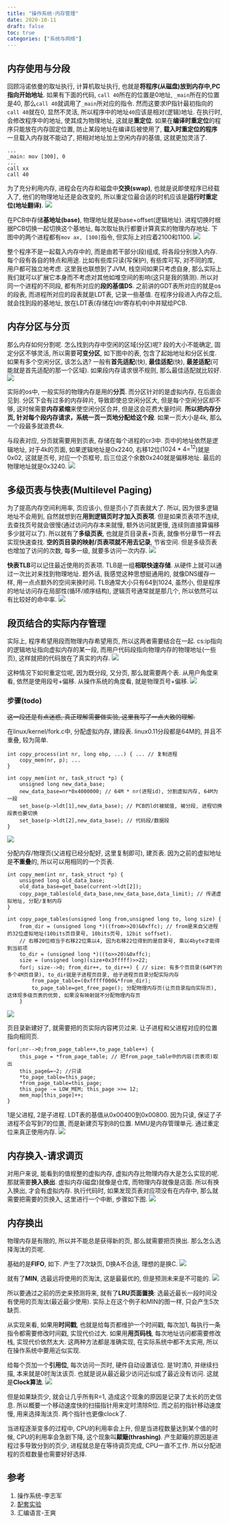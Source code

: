 ```yaml
---
title: "操作系统-内存管理"
date: 2020-10-11
draft: false
toc: true
categories: ["系统与网络"]
---
```


## 内存使用与分段
回顾冯诺依曼的取址执行, 计算机取址执行, 也就是**将程序(从磁盘)放到内存中,PC指向开始地址**. 如果有下面的代码, ``call 40``所在的位置是0地址, ``_main``所在的位置是40, 那么``call 40``就调用了``_main``所对应的指令. 然而这要求IP指针最初指向的``call 40``就在0, 显然不灵活, 所以程序中的地址``40``应该是相对(逻辑)地址. 在执行时, 会修改程序中的地址, 使其成为物理地址, 这就是**重定位**. 如果在**编译时重定位**的程序只能放在内存固定位置, 防止某段地址在编译后被使用了, **载入时重定位的程序**一旦载入内存就不能动了, 把相对地址加上空闲内存的基值, 这就更加灵活了.
```
...
_main: mov [300], 0
...
call xx
call 40
```

为了充分利用内存, 进程会在内存和磁盘中**交换(swap)**, 也就是说即使程序已经载入了, 他们的物理地址还是会改变的, 所以重定位最合适的时机应该是**运行时重定位(地址翻译)**. 
![](/23_1.png)

在PCB中存储**基地址(base)**, 物理地址就是base+offset(逻辑地址). 进程切换时根据PCB切换一起切换这个基地址, 每次取址执行都要计算真实的物理内存地址. 下图中的两个进程都有``mov ax, [100]``指令, 但实际上对应着2100和1100.
![](/23_2.png)

整个程序不是一起载入内存中的, 而是由若干部分(段)组成, 将各段分别放入内存. 每个段有各自的特点和用途. 比如有些库只读(写保护), 有些库可写, 对不同的库, 用户都可独立地考虑. 这里我也联想到了JVM, 栈空间如果只考虑自身, 那么实际上我们就可以扩展它本身而不考虑对其他如堆空间的影响(这只是我的猜测). 所以对同一个进程的不同段, 都有所对应的**段的基值DS**. 之前讲的GDT表所对应的就是os的段表, 而进程所对应的段表就是LDT表, 记录一些基值. 在程序分段进入内存之后, 就会找到段的基地址, 放在LDT表(存储在ldtr寄存机中)中并赋给PCB.

## 内存分区与分页
那么内存如何分割呢. 怎么找到内存中空闲的区域(分区)呢? 段的大小不能确定, 固定分区不够灵活, 所以需要**可变分区**, 如下图中的表, 包含了起始地址和分区长度. 如果有多个空闲分区, 该怎么选? 一般有**首先适配**(快), **最佳适配**(快), **最差适配**(可能就是首先适配的那一个区域). 如果段内存请求很不规则, 那么最佳适配就比较好.
![](/23_3.png)

实际的os中, 一般实际的物理内存是用的**分页**. 而分区针对的是虚拟内存, 在后面会见到. 分区下会有过多的内存碎片, 导致即使总空闲分区大, 但是每个空闲分区却不够, 这时候需要**内存紧缩**来使空闲分区合并, 但是这会花费大量时间. **所以把内存分页, 针对每个段内存请求，系统一页一页地分配给这个段**. 如果一页大小是4k, 那么一个段最多就浪费4k.

与段表对应, 分页就需要用到页表, 存储在每个进程的cr3中. 页中的地址依然是逻辑地址, 对于4k的页面, 如果逻辑地址是0x2240, 右移12位($1024*4=^{12}$)就是0x02, 这就是页号, 对应一个页框号, 后三位这个余数0x240就是偏移地址. 最后的物理地址就是0x3240.
![](/23_4.png)

## 多级页表与快表(Multilevel Paging)
为了提高内存空间利用率, 页应该小, 但是页小了页表就大了. 所以, 因为很多逻辑地址不会用到, 自然就想到在**用到逻辑页时才加入页表项**. 但是如果页表项不连续, 去查找页号就会很慢(通过访问内存本来就慢, 额外访问就更慢, 连续则直接算偏移多少就可以了). 所以就有了**多级页表**, 也就是页目录表+页表, 就像书分章节一样去实现快速查找. **空的页目录的映射/页表项就不用去记录**, 节省空间. 但是多级页表也增加了访问的次数, 每多一级, 就要多访问一次内存.
![](/23_5.png)

**快表TLB**可以记住最近使用的页表项. TLB是一组**相联快速存储**. 从硬件上就可以通过一次比对来找到物理地址. 题外话, 我感觉这种思想挺通用的, 就像DNS缓存一样, 用一点点额外的空间来换时间. TLB通常大小只有64到1024, 虽然小, 但是程序的地址访问存在局部性(循环/顺序结构), 逻辑页号通常就是那几个, 所以依然可以有比较好的命中率. 
![](/23_6.png)

## 段页结合的实际内存管理
实际上, 程序希望用段而物理内存希望用页, 所以这两者需要结合在一起. cs:ip指向的逻辑地址指向虚拟内存的某一段, 而用户代码段指向物理内存的物理地址(一些页), 这样就把的代码放在了真实的内存. 
![](/23_7.png)

这种情况下如何重定位呢, 因为既分段, 又分页, 那么就需要两个表. 从用户角度来看, 依然是使用段号+偏移. 从操作系统的角度看, 就是物理页号+偏移.
![](/23_8.png)

### 步骤(todo)
~~这一段还是有点迷惑, 真正理解需要做实验, 这里我写了一点大致的理解.~~

在linux/kernel/fork.c中, 分配虚拟内存, 建段表. linux0.11分段都是64M的, 并且不重叠, 较为简单.
```
int copy_process(int nr, long ebp, ...) { ... // 复制进程
    copy_mem(nr, p); ...
}

int copy_mem(int nr, task_struct *p) {
    unsigned long new_data_base;
    new_data_base=nr*0x4000000; // 64M * nr(进程id), 分割虚拟内存, 64M为一段
    set_base(p->ldt[1],new_data_base); // PCB的ldt被赋值, 被分段, 进程切换段表也要切换
    set_base(p->ldt[2],new_data_base); // 代码段/数据段
}
```
![](/23_9.png)

分配内存/物理页(父进程已经分配好, 这里复制即可), 建页表. 因为之前的虚拟地址是**不重叠**的, 所以可以用相同的一个页表. 
```
int copy_mem(int nr, task_struct *p) {
    unsigned long old_data_base;
    old_data_base=get_base(current->ldt[2]);
    copy_page_tables(old_data_base,new_data_base,data_limit); // 传递虚拟地址, 分配/复制内存
}

int copy_page_tables(unsigned long from,unsigned long to, long size) { 
    from_dir = (unsigned long *)((from>>20)&0xffc); // from是来自父进程的32位虚拟地址(10bits页目录号, 10bits页号, 12bit soffset). 
    // 右移20位相当于右移22位乘以4, 因为右移22位得到的是目录号, 乘以4byte才能得到当前项
    to_dir = (unsigned long *)((to>>20)&0xffc);
    size = (unsigned long)(size+0x3fffff)>>22;
    for(; size-->0; from_dir++, to_dir++) { // size: 有多个页目录(64M下的多个4M页目录), to_dir就是子进程页目录, 给子进程页目录分配实际内存
        from_page_table=(0xfffff000&*from_dir);
        to_page_table=get_free_page(); 分配物理内存页(让页目录指向实际页), 这体现多级页表的优势, 如果没有映射就不分配物理内存页
    }
```
![](/23_10.png)

页目录新建好了, 就需要把的页实际内容拷贝过来. 让子进程和父进程对应的位置指向相同页.
```
for(;nr-->0;from_page_table++,to_page_table++) {
    this_page = *from_page_table; // 把from_page_table中的内容(页表项)取出
    this_page&=~2; //只读
    *to_page_table=this_page;
    *from_page_table=this_page;
    this_page -= LOW_MEM; this_page >>= 12;
    mem_map[this_page]++; 
}
```

1是父进程, 2是子进程. LDT表的基值从0x00400到0x00800. 因为只读, 保证了子进程不会写到7的位置, 而是新建页写到8的位置. MMU是内存管理单元. 通过重定位来真正使用内存.
![](/23_11.png)

## 内存换入-请求调页
对用户来说, 能看到的值规整的虚拟内存, 虚拟内存比物理内存大是怎么实现的呢. 那就需要**换入换出**. 虚拟内存(磁盘)就像是仓库, 而物理内存就像是店面. 所以有换入换出, 才会有虚拟内存. 执行代码时, 如果发现页表对应项没有在内存中, 那么就需要把需要的页换入, 这里进行一个中断, 步骤如下图.
![](/23_12.png)

## 内存换出
物理内存是有限的, 所以并不能总是获得新的页, 那么就需要把页换出. 那么怎么选择淘汰的页呢.

基础的是**FIFO**, 如下. 产生了7次缺页, D换A不合适, 理想的是换C.
![](/23_13.png)

就有了**MIN**, 选最远将使用的页淘汰, 这是最最优的, 但是预测未来是不可能的. 
![](/23_14.png)

所以要通过之前的历史来预测将来, 就有了**LRU页面置换**: 选最近最长一段时间没有使用的页淘汰(最近最少使用). 实际上在这个例子和MIN的图一样, 只会产生5次缺页. 

从实现来看, 如果用**时间戳**, 也就是给每页都维护一个时间戳, 每次加1, 每执行一条指令都需要修改时间戳, 实现代价过大. 如果用**用页码栈**, 每次地址访问都需要修改栈, 实现代价依然太大. 这两种方法都是准确实现, 在实际系统中都不太实用, 所以在操作系统中要用近似实现.

给每个页加一个**引用位**, 每次访问一页时, 硬件自动设置该位. 是1时清0, 并继续扫描, 本来就是0时淘汰该页. 也就是说从最近最少访问近似成了最近没有访问. 这就是**Clock算法**. 
![](/23_15.png)

但是如果缺页少, 就会让几乎所有R=1, 造成这个现象的原因是记录了太长的历史信息. 所以概要一个移动速度快的扫描指针用来定时清除R位. 而之前的指针移动速度慢, 用来选择淘汰页. 两个指针也更像clock了.

当进程逐渐变多的过程中, CPU的利用率会上升, 但是当进程数量达到某个值的时候, CPU的利用率会急剧下降, 这个现象叫**颠簸(thrashing)**. 产生颠簸的原因是进程过多导致分到的页少, 进程就总是在等待调页完成, CPU一直不工作. 所以分配进程的页框数量也需要好好选择.

## 参考
1. 操作系统-李志军
2. [配套实验](https://www.lanqiao.cn/courses/115)
3. 汇编语言-王爽
